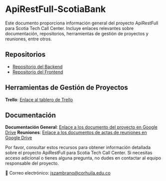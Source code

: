 # ApiRestFull-ScotiaBank

Este documento proporciona información general del proyecto ApiRestFull para Scotia Tech Call Center.
Incluye enlaces relevantes sobre documentación, repositorios, herramientas de gestión de proyectos y reuniones, entre otros.

## Repositorios

- [Repositorio del Backend](https://github.com/sebastianzambrano/Backend-ApiRestFull-ScotiaBank.git)
- [Repositorio del Frontend](https://github.com/sebastianzambrano/Frontend-ApiRestFull-ScotiaBank.git)

## Herramientas de Gestión de Proyectos

**Trello**: [Enlace al tablero de Trello](https://trello.com/b/hLOZOp3C/arquitectura-sistemas-distruibudos)

## Documentación

**Documentación General**: [Enlace a los documento del proyecto en Google Drive](https://drive.google.com/drive/folders/1b3iAWZyGD2LcaX4VEOmchFUE2xqpNkEl?usp=share_link)
**Reuniones**: [Enlace a los documentos de actas de reuniones en Google Drive](https://drive.google.com/drive/folders/1fIet7THG-r-DtHDQJv5lwHGewSyFmI4v?usp=share_link)

Por favor, consultar estos recursos para obtener información detallada sobre el proyecto ApiRestFull para Scotia Tech Call Center. Si necesitas acceso adicional o tienes alguna pregunta, no dudes en contactar al equipo responsable del proyecto.

📧 Correo electrónico: [jszambrano@corhuila.edu.co](mailto:jszambrano@corhuila.edu.co)

